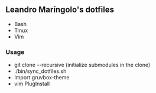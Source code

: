 ## Leandro Maríngolo's dotfiles ##
  * Bash
  * Tmux
  * Vim


### Usage ###

  * git clone --recursive (initialize submodules in the clone)
  * ./bin/sync_dotfiles.sh
  * Import gruvbox-theme
  * vim PlugInstall


